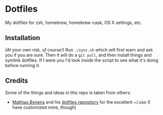 # Dotfiles
My dotfiles for zsh, homebrew, homebrew-cask, OS X settings, etc.

## Installation
*(At your own risk, of course!)*
Run `./sync.sh` which will first warn and ask you if you are sure. Then it will do a `git pull`, and then install things and symlink dotfiles. If I were you I'd look inside the script to see what it's doing before running it.

## Credits
Some of the things and ideas in this repo is taken from others:
* [Mathias Bynens](https://github.com/mathiasbynens) and his [dotfiles repository](https://github.com/mathiasbynens/dotfiles) for the excellent ~/.osx (I have customized mine, though)